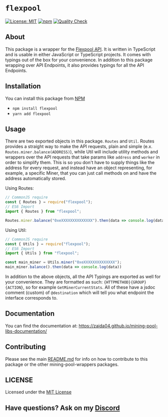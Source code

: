 # `flexpool`  

[![License: MIT](https://img.shields.io/badge/License-MIT-yellow.svg)](https://opensource.org/licenses/MIT) [![npm](https://img.shields.io/npm/v/flexpool?color=crimson&logo=npm)](https://www.npmjs.com/package/flexpool) [![Quality Check](https://github.com/zaida04/mining-pool-wrappers/actions/workflows/quality.yml/badge.svg)](https://github.com/zaida04/mining-pool-wrappers/actions/workflows/quality.yml)

## About
This package is a wrapper for the [Flexpool API](https://flexpool.io/en/docs/API/#/). It is written in TypeScript and is usable in either JavaScript or TypeScript projects. It comes with typings out of the box for your convenience. In addition to this package wrapping over API Endpoints, it also provides typings for all the API Endpoints. 

## Installation
You can install this package from [NPM](https://www.npmjs.com/package/flexpool)

- `npm install flexpool`  
- `yarn add flexpool`

## Usage
There are two exported objects in this package. `Routes` and `Util`. Routes provides a straight way to make the API requests, plain and simple (e.x. `Routes.miner.balance(ADDRESS)`), while Util will include utility methods and wrappers over the API requests that take params like `address` and `worker` in order to simplify them. This is so you don't have to supply things like the address for every request, and instead have an object representing, for example, a specific Miner, that you can just call methods on and have the address automatically stored.

Using Routes:

```ts
// CommonJS require
const { Routes } = require("flexpool");
// ES6 Import
import { Routes } from "flexpool";

Routes.miner.balance("0xeXXXXXXXXXXXXXX").then(data => console.log(data));
```

Using Util:
```ts
// CommonJS require
const { Utils } = require("flexpool");
// ES6 Import
import { Utils } from "flexpool";

const main_miner = Utils.miner("0xeXXXXXXXXXXXXXX");
main_miner.balance().then(data => console.log(data))
```

In addition to the above objects, all the API Typings are exported as well for your convenience. They are formatted as such: `{HTTPMETHOD}{GROUP}{ACTION}`, so for example `GetMinerCurrentStats`. All of these have a jsdoc comment (custom) of `@destination` which will tell you what endpoint the interface corresponds to.

## Documentation
You can find the documentation at: https://zaida04.github.io/mining-pool-libs-documentation/

## Contributing
Please see the main [README.md](https://github.com/zaida04/mining-pool-wrappers) for info on how to contribute to this package or the other mining-pool-wrappers packages.

## LICENSE
Licensed under the [MIT License](https://github.com/zaida04/mining-pool-wrappers/blob/master/LICENSE)

## Have questions? Ask on my [Discord](https://discord.gg/jf66UUN)